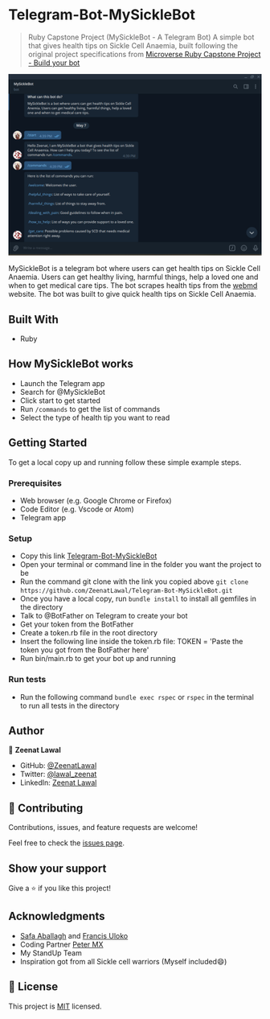 # Telegram-Bot-MySickleBot

> Ruby Capstone Project (MySickleBot - A Telegram Bot)
 A simple bot that gives health tips on Sickle Cell Anaemia, built following the original project specifications from [Microverse Ruby Capstone Project - Build your bot](https://www.notion.so/Build-your-own-bot-ebd0d7ac5da240e5987720bdc83f38fa)

![screenshot](Screenshot.png)

MySickleBot is a telegram bot where users can get health tips on Sickle Cell Anaemia. Users can get healthy living, harmful things, help a loved one and when to get medical care tips. The bot scrapes health tips from the [webmd](https://www.webmd.com/a-to-z-guides/living-with-sickle-cell) website. The bot was built to give quick health tips on Sickle Cell Anaemia.

## Built With

- Ruby

## How MySickleBot works

- Launch the Telegram app
- Search for @MySickleBot
- Click start to get started
- Run `/commands` to get the list of commands
- Select the type of health tip you want to read


## Getting Started

To get a local copy up and running follow these simple example steps.

### Prerequisites

- Web browser (e.g. Google Chrome or Firefox)
- Code Editor (e.g. Vscode or Atom)
- Telegram app

### Setup

- Copy this link [Telegram-Bot-MySickleBot](https://github.com/ZeenatLawal/Telegram-Bot-MySickleBot.git)
- Open your terminal or command line in the folder you want the project to be
- Run the command git clone with the link you copied above `git clone https://github.com/ZeenatLawal/Telegram-Bot-MySickleBot.git`
- Once you have a local copy, run `bundle install` to install all gemfiles in the directory
- Talk to @BotFather on Telegram to create your bot
- Get your token from the BotFather
- Create a token.rb file in the root directory
- Insert the following line inside the token.rb file: TOKEN = 'Paste the token you got from the BotFather here'
- Run bin/main.rb to get your bot up and running

### Run tests

- Run the following command `bundle exec rspec` or `rspec` in the terminal to run all tests in the directory


## Author

👤 **Zeenat Lawal**

- GitHub: [@ZeenatLawal](https://github.com/ZeenatLawal)
- Twitter: [@lawal_zeenat](https://twitter.com/lawal_zeenat)
- LinkedIn: [Zeenat Lawal](https://www.linkedin.com/in/zeenatlawal/)

## 🤝 Contributing

Contributions, issues, and feature requests are welcome!

Feel free to check the [issues page](https://github.com/ZeenatLawal/Telegram-Bot-MySickleBot/issues/).

## Show your support

Give a ⭐️ if you like this project!

## Acknowledgments

- [Safa Aballagh](https://github.com/safafa) and [Francis Uloko](https://github.com/francisuloko)
- Coding Partner [Peter MX](https://github.com/blakbox23)
- My StandUp Team
- Inspiration got from all Sickle cell warriors (Myself included:smile:)

## 📝 License

This project is [MIT](https://github.com/git/git-scm.com/blob/main/MIT-LICENSE.txt) licensed.
